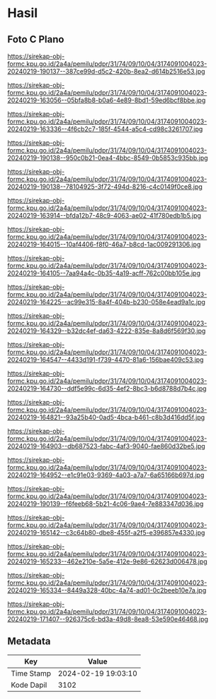 # Hasil

## Foto C Plano

https://sirekap-obj-formc.kpu.go.id/2a4a/pemilu/pdpr/31/74/09/10/04/3174091004023-20240219-190137--387ce99d-d5c2-420b-8ea2-d614b2516e53.jpg

https://sirekap-obj-formc.kpu.go.id/2a4a/pemilu/pdpr/31/74/09/10/04/3174091004023-20240219-163056--05bfa8b8-b0a6-4e89-8bd1-59ed6bcf8bbe.jpg

https://sirekap-obj-formc.kpu.go.id/2a4a/pemilu/pdpr/31/74/09/10/04/3174091004023-20240219-163336--4f6cb2c7-185f-4544-a5c4-cd98c3261707.jpg

https://sirekap-obj-formc.kpu.go.id/2a4a/pemilu/pdpr/31/74/09/10/04/3174091004023-20240219-190138--950c0b21-0ea4-4bbc-8549-0b5853c935bb.jpg

https://sirekap-obj-formc.kpu.go.id/2a4a/pemilu/pdpr/31/74/09/10/04/3174091004023-20240219-190138--78104925-3f72-494d-8216-c4c0149f0ce8.jpg

https://sirekap-obj-formc.kpu.go.id/2a4a/pemilu/pdpr/31/74/09/10/04/3174091004023-20240219-163914--bfda12b7-48c9-4063-ae02-41f780edb1b5.jpg

https://sirekap-obj-formc.kpu.go.id/2a4a/pemilu/pdpr/31/74/09/10/04/3174091004023-20240219-164015--10af4406-f8f0-46a7-b8cd-1ac009291306.jpg

https://sirekap-obj-formc.kpu.go.id/2a4a/pemilu/pdpr/31/74/09/10/04/3174091004023-20240219-164105--7aa94a4c-0b35-4a19-acff-762c00bb105e.jpg

https://sirekap-obj-formc.kpu.go.id/2a4a/pemilu/pdpr/31/74/09/10/04/3174091004023-20240219-164225--ac99e315-8a4f-404b-b230-058e4ead9a1c.jpg

https://sirekap-obj-formc.kpu.go.id/2a4a/pemilu/pdpr/31/74/09/10/04/3174091004023-20240219-164329--b32dc4ef-da63-4222-835e-8a8d6f569f30.jpg

https://sirekap-obj-formc.kpu.go.id/2a4a/pemilu/pdpr/31/74/09/10/04/3174091004023-20240219-164547--4433d191-f739-4470-81a6-156bae409c53.jpg

https://sirekap-obj-formc.kpu.go.id/2a4a/pemilu/pdpr/31/74/09/10/04/3174091004023-20240219-164730--ddf5e99c-6d35-4ef2-8bc3-b6d8788d7b4c.jpg

https://sirekap-obj-formc.kpu.go.id/2a4a/pemilu/pdpr/31/74/09/10/04/3174091004023-20240219-164821--93a25b40-0ad5-4bca-b461-c8b3d416dd5f.jpg

https://sirekap-obj-formc.kpu.go.id/2a4a/pemilu/pdpr/31/74/09/10/04/3174091004023-20240219-164903--db687523-fabc-4af3-9040-fae860d32be5.jpg

https://sirekap-obj-formc.kpu.go.id/2a4a/pemilu/pdpr/31/74/09/10/04/3174091004023-20240219-164952--e1c91e03-9369-4a03-a7a7-6a65166b697d.jpg

https://sirekap-obj-formc.kpu.go.id/2a4a/pemilu/pdpr/31/74/09/10/04/3174091004023-20240219-190139--f6feeb68-5b21-4c06-9ae4-7e883347d036.jpg

https://sirekap-obj-formc.kpu.go.id/2a4a/pemilu/pdpr/31/74/09/10/04/3174091004023-20240219-165142--c3c64b80-dbe8-455f-a2f5-e396857e4330.jpg

https://sirekap-obj-formc.kpu.go.id/2a4a/pemilu/pdpr/31/74/09/10/04/3174091004023-20240219-165233--462e210e-5a5e-412e-9e86-62623d006478.jpg

https://sirekap-obj-formc.kpu.go.id/2a4a/pemilu/pdpr/31/74/09/10/04/3174091004023-20240219-165334--8449a328-40bc-4a74-ad01-0c2beeb10e7a.jpg

https://sirekap-obj-formc.kpu.go.id/2a4a/pemilu/pdpr/31/74/09/10/04/3174091004023-20240219-171407--926375c6-bd3a-49d8-8ea8-53e590e46468.jpg


## Metadata

| Key        | Value               |
| ---------- | ------------------- |
| Time Stamp | 2024-02-19 19:03:10 |
| Kode Dapil | 3102                |



